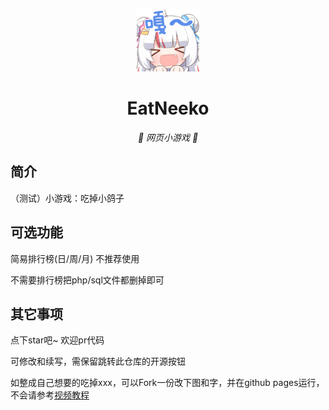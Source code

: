 <p align="center">
  <a href="https://xingye.me/game/eatkano"><img src="https://github.com/Lier0l/EatNeeko/blob/main/static/image/ClickBefore.png?raw=true" width="100" height="100" alt="EatNeeko"></a>
</p>
<div align="center">

# EatNeeko

_🦌 网页小游戏 🥛_

</div>


## 简介

（测试）小游戏：吃掉小鸽子

## 可选功能

简易排行榜(日/周/月) 不推荐使用

不需要排行榜把php/sql文件都删掉即可

## 其它事项

点下star吧~ 欢迎pr代码

可修改和续写，需保留跳转此仓库的开源按钮

如整成自己想要的吃掉xxx，可以Fork一份改下图和字，并在github pages运行，不会请参考[视频教程](https://www.bilibili.com/video/BV1jT4y1y7kA)
